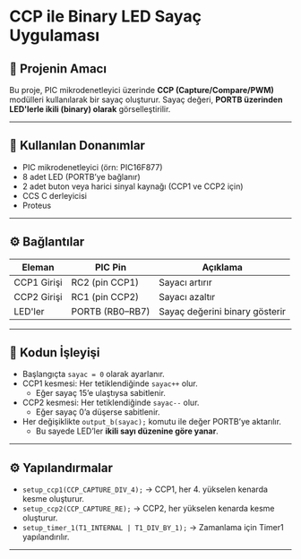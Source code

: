 # CCP ile Binary LED Sayaç Uygulaması

## 📌 Projenin Amacı  
Bu proje, PIC mikrodenetleyici üzerinde **CCP (Capture/Compare/PWM)** modülleri kullanılarak bir sayaç oluşturur. Sayaç değeri, **PORTB üzerinden LED'lerle ikili (binary) olarak** görselleştirilir.

---

## 🧰 Kullanılan Donanımlar
- PIC mikrodenetleyici (örn: PIC16F877)
- 8 adet LED (PORTB’ye bağlanır)
- 2 adet buton veya harici sinyal kaynağı (CCP1 ve CCP2 için)
- CCS C derleyicisi
- Proteus

---

## ⚙️ Bağlantılar
| Eleman      | PIC Pin         | Açıklama                       |
|-------------|------------------|-------------------------------|
| CCP1 Girişi | RC2 (pin CCP1)   | Sayacı artırır                |
| CCP2 Girişi | RC1 (pin CCP2)   | Sayacı azaltır                |
| LED'ler     | PORTB (RB0–RB7)  | Sayaç değerini binary gösterir|

---

## 🧠 Kodun İşleyişi
- Başlangıçta `sayac = 0` olarak ayarlanır.
- CCP1 kesmesi: Her tetiklendiğinde `sayac++` olur.
  - Eğer sayaç 15’e ulaştıysa sabitlenir.
- CCP2 kesmesi: Her tetiklendiğinde `sayac--` olur.
  - Eğer sayaç 0’a düşerse sabitlenir.
- Her değişiklikte `output_b(sayac);` komutu ile değer PORTB’ye aktarılır.
  - Bu sayede LED’ler **ikili sayı düzenine göre yanar**.

---

## ⚙️ Yapılandırmalar
- `setup_ccp1(CCP_CAPTURE_DIV_4);` → CCP1, her 4. yükselen kenarda kesme oluşturur.
- `setup_ccp2(CCP_CAPTURE_RE);` → CCP2, her yükselen kenarda kesme oluşturur.
- `setup_timer_1(T1_INTERNAL | T1_DIV_BY_1);` → Zamanlama için Timer1 yapılandırılır.

---
